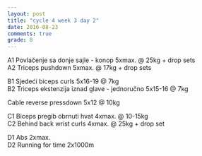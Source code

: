 ```yaml
---
layout: post
title: "cycle 4 week 3 day 2"
date: 2016-08-23
comments: true
grade: 8 
---
```


A1 Povlačenje sa donje sajle - konop 5xmax. @ 25kg + drop sets     
A2 Triceps pushdown 5xmax. @ 17kg + drop sets    

B1 Sjedeći biceps curls 5x16-19 @ 7kg  
B2 Triceps ekstenzija iznad glave - jednoručno 5x15-16 @ 7kg    

Cable reverse pressdown 5x12 @ 10kg     
 
C1 Biceps pregib obrnuti hvat 4xmax. @ 10-15kg     
C2 Behind back wrist curls 4xmax. @ 25kg + drop set

D1 Abs 2xmax.  
D2 Running for time 2x1000m  
